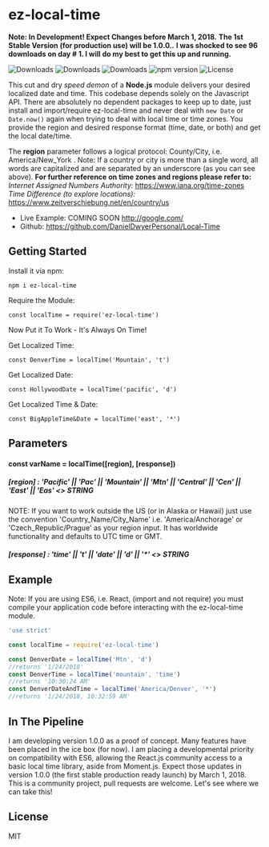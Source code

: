 # ez-local-time

**Note: In Development! Expect Changes before March 1, 2018.**
**The 1st Stable Version (for production use) will be 1.0.0..**
**I was shocked to see 96 downloads on day # 1. I will do my best to get this up and running.**

![Downloads](https://img.shields.io/npm/dw/ez-local-time.svg)
![Downloads](https://img.shields.io/npm/dm/ez-local-time.svg)
![Downloads](https://img.shields.io/npm/dt/ez-local-time.svg)
![npm version](https://img.shields.io/npm/v/ez-local-time.svg)
![License](https://img.shields.io/npm/l/ez-local-time.svg)

This cut and dry <i>speed demon</i> of a **Node.js** module delivers your desired localized date and time. This codebase depends solely on the Javascript API. There are absolutely no dependent packages to keep up to date, just install and import/require ez-local-time and never deal with ```new Date``` or ```Date.now()``` again when trying to deal with local time or time zones. You provide the region and desired response format (time, date, or both) and get the local date/time.

The **region** parameter follows a logical protocol: County/City, i.e. America/New_York .
Note: If a country or city is more than a single word, all words are capitalized and are separated by an underscore (as you can see above).
**For further reference on time zones and regions please refer to:**
<i>Internet Assigned Numbers Authority:</i> https://www.iana.org/time-zones
<i>Time Difference (to explore locations):</i> https://www.zeitverschiebung.net/en/country/us


- Live Example: COMING SOON http://google.com/
- Github: https://github.com/DanielDwyerPersonal/Local-Time

## Getting Started

Install it via npm:

```shell
npm i ez-local-time
```

Require the Module:
```shell
const localTime = require('ez-local-time')
```

Now Put it To Work - It's Always On Time!

Get Localized Time:
```shell
const DenverTime = localTime('Mountain', 't')
```
Get Localized Date:
```shell
const HollywoodDate = localTime('pacific', 'd')
```
Get Localized Time & Date:
```shell
const BigAppleTime&Date = localTime('east', '*')
```

## Parameters
#### const varName = localTime([region], [response])
##### [region] : 'Pacific' || 'Pac' || 'Mountain' || 'Mtn' || 'Central' || 'Cen' || 'East' || 'Eas' <> STRING
NOTE: If you want to work outside the US (or in Alaska or Hawaii) just use the convention 'Country_Name/City_Name' i.e. 'America/Anchorage' or 'Czech_Republic/Prague' as your region input. It has worldwide functionality  and defaults to UTC time or GMT.
##### [response] : 'time' || 't' || 'date' || 'd' || '*' <> STRING


## Example
Note: If you are using ES6, i.e. React, (import and not require) you must compile your application code before interacting with the ez-local-time module.



```js
'use strict'

const localTime = require('ez-local-time')

const DenverDate = localTime('Mtn', 'd')
//returns '1/24/2018'
const DenverTime = localTime('mountain', 'time')
//returns '10:30:24 AM'
const DenverDateAndTime = localTime('America/Denver', '*')
//returns '1/24/2018, 10:32:59 AM'

```


## In The Pipeline
I am developing version 1.0.0 as a proof of concept. Many features have been placed in the ice box (for now). I am placing a developmental priority on compatibility with ES6, allowing the React.js community access to a basic local time library, aside from Moment.js. Expect those updates in version 1.0.0 (the first stable production ready launch) by March 1, 2018. This is a community project, pull requests are welcome. Let's see where we can take this!

## License

MIT
